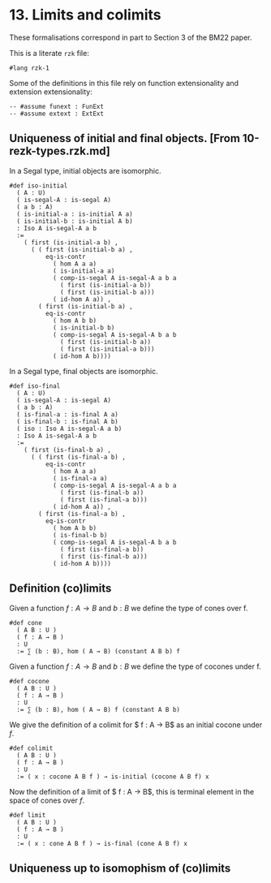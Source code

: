 # 13. Limits and colimits

These formalisations correspond in part to Section 3 of the BM22 paper.

This is a literate `rzk` file:

```rzk
#lang rzk-1
```

Some of the definitions in this file rely on function extensionality and
extension extensionality:

```rzk
-- #assume funext : FunExt
-- #assume extext : ExtExt
```

## Uniqueness of initial and final objects. [From 10-rezk-types.rzk.md]

In a Segal type, initial objects are isomorphic.

```rzk
#def iso-initial
  ( A : U)
  ( is-segal-A : is-segal A)
  ( a b : A)
  ( is-initial-a : is-initial A a)
  ( is-initial-b : is-initial A b)
  : Iso A is-segal-A a b
  :=
    ( first (is-initial-a b) ,
      ( ( first (is-initial-b a) ,
          eq-is-contr
            ( hom A a a)
            ( is-initial-a a)
            ( comp-is-segal A is-segal-A a b a
              ( first (is-initial-a b))
              ( first (is-initial-b a)))
            ( id-hom A a)) ,
        ( first (is-initial-b a) ,
          eq-is-contr
            ( hom A b b)
            ( is-initial-b b)
            ( comp-is-segal A is-segal-A b a b
              ( first (is-initial-b a))
              ( first (is-initial-a b)))
            ( id-hom A b))))
```

In a Segal type, final objects are isomorphic.

```rzk
#def iso-final
  ( A : U)
  ( is-segal-A : is-segal A)
  ( a b : A)
  ( is-final-a : is-final A a)
  ( is-final-b : is-final A b)
  ( iso : Iso A is-segal-A a b)
  : Iso A is-segal-A a b
  :=
    ( first (is-final-b a) ,
      ( ( first (is-final-a b) ,
          eq-is-contr
            ( hom A a a)
            ( is-final-a a)
            ( comp-is-segal A is-segal-A a b a
              ( first (is-final-b a))
              ( first (is-final-a b)))
            ( id-hom A a)) ,
        ( first (is-final-a b) ,
          eq-is-contr
            ( hom A b b)
            ( is-final-b b)
            ( comp-is-segal A is-segal-A b a b
              ( first (is-final-a b))
              ( first (is-final-b a)))
            ( id-hom A b))))
```

## Definition (co)limits

Given a function $f: A → B$ and $b:B$ we define the type of cones over f.

```rzk
#def cone
  ( A B : U )
  ( f : A → B )
  : U
  := ∑ (b : B), hom ( A → B) (constant A B b) f
```

Given a function $f: A → B$ and $b:B$ we define the type of cocones under f.

```rzk
#def cocone
  ( A B : U )
  ( f : A → B )
  : U
  := ∑ (b : B), hom ( A → B) f (constant A B b)
```

We give the definition of a colimit for $ f : A → B$ as an initial cocone under
$f$.

```rzk
#def colimit
  ( A B : U )
  ( f : A → B )
  : U
  := ( x : cocone A B f ) → is-initial (cocone A B f) x
```

Now the definition of a limit of $ f : A →
B$, this is terminal element in the space of cones
over $f$.

```rzk
#def limit
  ( A B : U )
  ( f : A → B )
  : U
  := ( x : cone A B f ) → is-final (cone A B f) x
```

## Uniqueness up to isomophism of (co)limits

